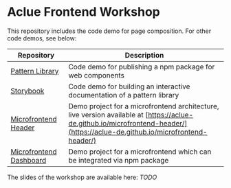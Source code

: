 # Aclue Frontend Workshop

This repository includes the code demo for page composition. For other code demos, see below:

| Repository | Description |
|--|--|
| [Pattern Library](https://github.com/aclue-de/FrontendWorkshop_PatternLibrary) | Code demo for publishing a npm package for web components |
| [Storybook](https://github.com/aclue-de/FrontendWorkshop_Storybook) | Code demo for building an interactive documentation of a pattern library |
| [Microfrontend Header](https://github.com/aclue-de/microfrontend-header) | Demo project for a microfrontend architecture, live version available at [https://aclue-de.github.io/microfrontend-header/](https://aclue-de.github.io/microfrontend-header/) |
| [Microfrontend Dashboard](https://github.com/aclue-de/microfrontend-dashboard) | Demo project for a microfrontend which can be integrated via npm package |

The slides of the workshop are available here: *TODO*
